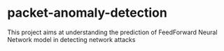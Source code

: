 # packet-anomaly-detection
This project aims at understanding the prediction of FeedForward Neural Network model in detecting network attacks
